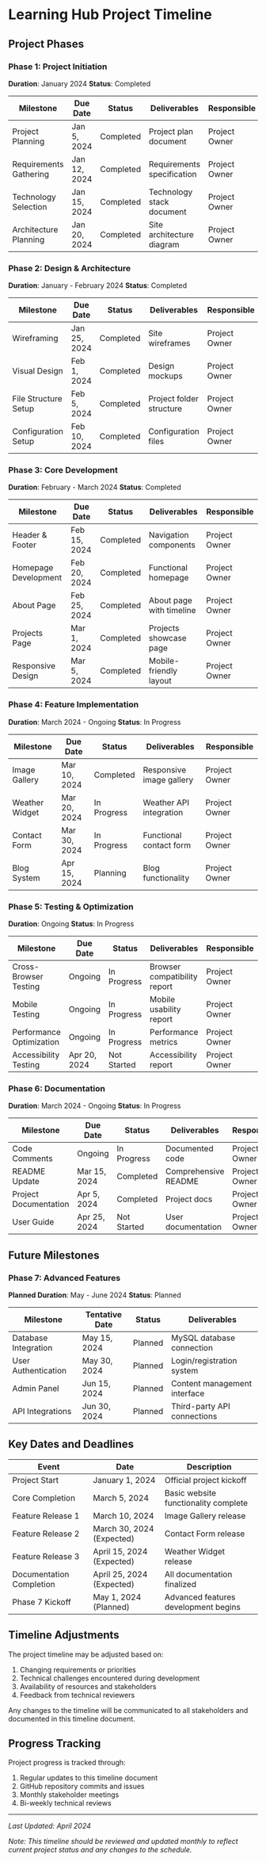 # Learning Hub Project Timeline

## Project Phases

### Phase 1: Project Initiation

**Duration**: January 2024
**Status**: Completed

| Milestone | Due Date | Status | Deliverables | Responsible |
|----------|----------|--------|--------------|------------|
| Project Planning | Jan 5, 2024 | Completed | Project plan document | Project Owner |
| Requirements Gathering | Jan 12, 2024 | Completed | Requirements specification | Project Owner |
| Technology Selection | Jan 15, 2024 | Completed | Technology stack document | Project Owner |
| Architecture Planning | Jan 20, 2024 | Completed | Site architecture diagram | Project Owner |

### Phase 2: Design & Architecture

**Duration**: January - February 2024
**Status**: Completed

| Milestone | Due Date | Status | Deliverables | Responsible |
|----------|----------|--------|--------------|------------|
| Wireframing | Jan 25, 2024 | Completed | Site wireframes | Project Owner |
| Visual Design | Feb 1, 2024 | Completed | Design mockups | Project Owner |
| File Structure Setup | Feb 5, 2024 | Completed | Project folder structure | Project Owner |
| Configuration Setup | Feb 10, 2024 | Completed | Configuration files | Project Owner |

### Phase 3: Core Development

**Duration**: February - March 2024
**Status**: Completed

| Milestone | Due Date | Status | Deliverables | Responsible |
|----------|----------|--------|--------------|------------|
| Header & Footer | Feb 15, 2024 | Completed | Navigation components | Project Owner |
| Homepage Development | Feb 20, 2024 | Completed | Functional homepage | Project Owner |
| About Page | Feb 25, 2024 | Completed | About page with timeline | Project Owner |
| Projects Page | Mar 1, 2024 | Completed | Projects showcase page | Project Owner |
| Responsive Design | Mar 5, 2024 | Completed | Mobile-friendly layout | Project Owner |

### Phase 4: Feature Implementation

**Duration**: March 2024 - Ongoing
**Status**: In Progress

| Milestone | Due Date | Status | Deliverables | Responsible |
|----------|----------|--------|--------------|------------|
| Image Gallery | Mar 10, 2024 | Completed | Responsive image gallery | Project Owner |
| Weather Widget | Mar 20, 2024 | In Progress | Weather API integration | Project Owner |
| Contact Form | Mar 30, 2024 | In Progress | Functional contact form | Project Owner |
| Blog System | Apr 15, 2024 | Planning | Blog functionality | Project Owner |

### Phase 5: Testing & Optimization

**Duration**: Ongoing
**Status**: In Progress

| Milestone | Due Date | Status | Deliverables | Responsible |
|----------|----------|--------|--------------|------------|
| Cross-Browser Testing | Ongoing | In Progress | Browser compatibility report | Project Owner |
| Mobile Testing | Ongoing | In Progress | Mobile usability report | Project Owner |
| Performance Optimization | Ongoing | In Progress | Performance metrics | Project Owner |
| Accessibility Testing | Apr 20, 2024 | Not Started | Accessibility report | Project Owner |

### Phase 6: Documentation

**Duration**: March 2024 - Ongoing
**Status**: In Progress

| Milestone | Due Date | Status | Deliverables | Responsible |
|----------|----------|--------|--------------|------------|
| Code Comments | Ongoing | In Progress | Documented code | Project Owner |
| README Update | Mar 15, 2024 | Completed | Comprehensive README | Project Owner |
| Project Documentation | Apr 5, 2024 | Completed | Project docs | Project Owner |
| User Guide | Apr 25, 2024 | Not Started | User documentation | Project Owner |

## Future Milestones

### Phase 7: Advanced Features

**Planned Duration**: May - June 2024
**Status**: Planned

| Milestone | Tentative Date | Status | Deliverables |
|----------|----------------|--------|-------------|
| Database Integration | May 15, 2024 | Planned | MySQL database connection |
| User Authentication | May 30, 2024 | Planned | Login/registration system |
| Admin Panel | Jun 15, 2024 | Planned | Content management interface |
| API Integrations | Jun 30, 2024 | Planned | Third-party API connections |

## Key Dates and Deadlines

| Event | Date | Description |
|-------|------|-------------|
| Project Start | January 1, 2024 | Official project kickoff |
| Core Completion | March 5, 2024 | Basic website functionality complete |
| Feature Release 1 | March 10, 2024 | Image Gallery release |
| Feature Release 2 | March 30, 2024 (Expected) | Contact Form release |
| Feature Release 3 | April 15, 2024 (Expected) | Weather Widget release |
| Documentation Completion | April 25, 2024 (Expected) | All documentation finalized |
| Phase 7 Kickoff | May 1, 2024 (Planned) | Advanced features development begins |

## Timeline Adjustments

The project timeline may be adjusted based on:

1. Changing requirements or priorities
2. Technical challenges encountered during development
3. Availability of resources and stakeholders
4. Feedback from technical reviewers

Any changes to the timeline will be communicated to all stakeholders and documented in this timeline document.

## Progress Tracking

Project progress is tracked through:

1. Regular updates to this timeline document
2. GitHub repository commits and issues
3. Monthly stakeholder meetings
4. Bi-weekly technical reviews

---

*Last Updated: April 2024*

*Note: This timeline should be reviewed and updated monthly to reflect current project status and any changes to the schedule.*